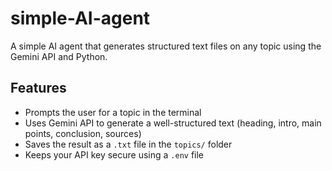 # simple-AI-agent

A simple AI agent that generates structured text files on any topic using the Gemini API and Python.

## Features
- Prompts the user for a topic in the terminal
- Uses Gemini API to generate a well-structured text (heading, intro, main points, conclusion, sources)
- Saves the result as a `.txt` file in the `topics/` folder
- Keeps your API key secure using a `.env` file

